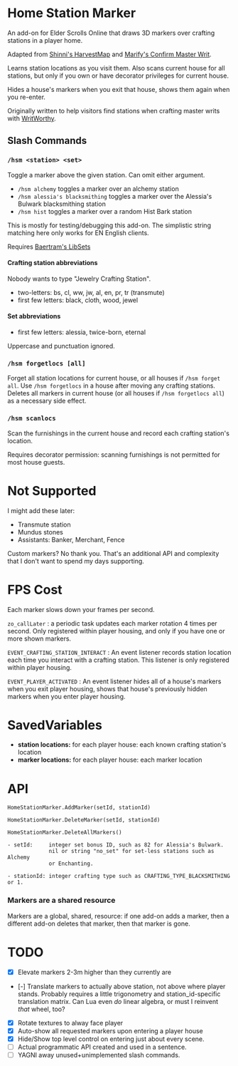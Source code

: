 # Home Station Marker

An add-on for Elder Scrolls Online that draws 3D markers over crafting stations in a player home.

Adapted from [Shinni's HarvestMap](https://www.esoui.com/downloads/info57-HarvestMap.html) and [Marify's Confirm Master Writ](https://www.esoui.com/downloads/info57-HarvestMap.html).

Learns station locations as you visit them. Also scans current house for all stations, but only if you own or have decorator privileges for current house.

Hides a house's markers when you exit that house, shows them again when you re-enter.

Originally written to help visitors find stations when crafting master writs with [WritWorthy](https://www.esoui.com/downloads/info1605-WritWorthy.html).

## Slash Commands

### `/hsm <station> <set>`
Toggle a marker above the given station. Can omit either argument.

- `/hsm alchemy` toggles a marker over an alchemy station
- `/hsm alessia's blacksmithing` toggles a marker over the Alessia's Bulwark blacksmithing station
- `/hsm hist` toggles a marker over a random Hist Bark station

This is mostly for testing/debugging this add-on. The simplistic string matching here only works for EN English clients.

Requires [Baertram's LibSets](https://www.esoui.com/downloads/info2241-LibSets.html)

#### Crafting station abbreviations

Nobody wants to type "Jewelry Crafting Station".

- two-letters: bs, cl, ww, jw, al, en, pr, tr (transmute)
- first few letters: black, cloth, wood, jewel

#### Set abbreviations

- first few letters: alessia, twice-born, eternal

Uppercase and punctuation ignored.

### `/hsm forgetlocs [all]`

Forget all station locations for current house, or all houses if `/hsm forget all`. Use `/hsm forgetlocs` in a house after moving any crafting stations. Deletes all markers in current house (or all houses if `/hsm forgetlocs all`) as a necessary side effect.

### `/hsm scanlocs`

Scan the furnishings in the current house and record each crafting station's location.

Requires decorator permission: scanning furnishings is not permitted for most house guests.

# Not Supported

I might add these later:
- Transmute station
- Mundus stones
- Assistants: Banker, Merchant, Fence

Custom markers? No thank you. That's an additional API and complexity that I don't want to spend my days supporting.


# FPS Cost

Each marker slows down your frames per second.

`zo_callLater` : a periodic task updates each marker rotation 4 times per second. Only registered within player housing, and only if you have one or more shown markers.

`EVENT_CRAFTING_STATION_INTERACT` : An event listener records station location each time you interact with a crafting station. This listener is only registered within player housing.

`EVENT_PLAYER_ACTIVATED` : An event listener hides all of a house's markers when you exit player housing, shows that house's previously hidden markers when you enter player housing.

# SavedVariables

- **station locations:** for each player house: each known crafting station's location
- **marker locations:** for each player house: each marker location

# API

```
HomeStationMarker.AddMarker(setId, stationId)

HomeStationMarker.DeleteMarker(setId, stationId)

HomeStationMarker.DeleteAllMarkers()

- setId:     integer set bonus ID, such as 82 for Alessia's Bulwark.
             nil or string "no_set" for set-less stations such as Alchemy
             or Enchanting.

- stationId: integer crafting type such as CRAFTING_TYPE_BLACKSMITHING or 1.
```

### Markers are a shared resource

Markers are a global, shared, resource: if one add-on adds a marker, then a different add-on deletes that marker, then that marker is gone.

# TODO

- [x] Elevate markers 2-3m higher than they currently are
- [-] Translate markers to actually above station, not above where player stands.
        Probably requires a little trigonometry and station_id-specific translation matrix.
        Can Lua even _do_ linear algebra, or must I reinvent _that_ wheel, too?
- [x] Rotate textures to alway face player
- [x] Auto-show all requested markers upon entering a player house
- [x] Hide/Show top level control on entering just about every scene.
- [ ] Actual programmatic API created and used in a sentence.
- [ ] YAGNI away unused+unimplemented slash commands.

